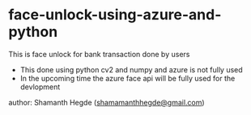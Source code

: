 # face-unlock-using-azure-and-python
This is face unlock for bank transaction done by users 
* This done using python cv2 and numpy and azure is not fully used 
* In the upcoming time the azure face api will be fully used for the devlopment 

author: Shamanth Hegde (shamamanthhegde@gmail.com)
